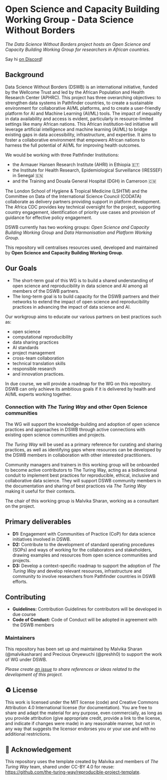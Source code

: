 # Open Science and Capacity Building Working Group - Data Science Without Borders

*The Data Science Without Borders project hosts an Open Science and Capacity Building Working Group for researchers in African countries.*  

Say hi [on Discord](https://discord.com/invite/9Mx2fMjS4g)!

## Background

Data Science Without Borders (DSWB) is an international initiative, funded by the Wellcome Trust and led by the African Population and Health Research Center (APHRC). This project has three overarching objectives: to strengthen data systems in Pathfinder countries, to create a sustainable environment for collaborative AI/ML platforms, and to create a user-friendly platform for AI and Machine Learning (AI/ML) tools. The impact of inequality in data availability and access is evident, particularly in resource-limited settings like many African nations. This African institution-led initiative will leverage artificial intelligence and machine learning (AI/ML) to bridge existing gaps in data accessibility, infrastructure, and expertise. It aims to foster a collaborative environment that empowers African nations to harness the full potential of AI/ML for improving health outcomes. 

We would be working with three Pathfinder Institutions:

 - the Armauer Hansen Research Institute (AHRI) in Ethiopia 🇪🇹
 - the Institute for Health Research, Epidemiological Surveillance (IRESSEF) in Senegal 🇸🇳
 - and the Training and Douala General Hospital (DGH) in Cameroon 🇨🇲

The London School of Hygiene & Tropical Medicine (LSHTM) and the Committee on Data of the International Science Council (CODATA) collaborate as delivery partners providing support in platform development. The Africa CDC provides key technical oversight for the project, supporting country engagement, identification of priority use cases and provision of guidance for effective policy engagement. 

DSWB currently has two working groups: *Open Science and Capacity Building Working Group* and *Data Harmonisation and Platform Working Group*.

This repository will centralises resources used, developed and maintained by **Open Science and Capacity Building Working Group**.

## Our Goals 

- The short-term goal of this WG is to build a shared understanding of open science and reproducibility in data science and AI among all members of the DSWB partners.
- The long-term goal is to build capacity for the DSWB partners and their networks to extend the impact of open science and reproducibility practices in advancing the impact of data science and AI.

Our workgroup aims to educate our various partners on best practices such as:

- open science
- computational reproducibility
- data sharing practices
- AI standards
- project management
- cross-team collaboration
- technical translation skills
- responsible research
- and innovation practices.

In due course, we will provide a roadmap for the WG on this repository. DSWB can only achieve its ambitious goals if it is delivered by health and AI/ML experts working together. 

### Connection with _The Turing Way_ and other Open Science communities

The WG will support the knowledge-building and adoption of open science practices and approaches in DSWB through active connections with existing open science communities and projects.

_The Turing Way_ will be used as a primary reference for curating and sharing practices, as well as identifying gaps where resources can be developed by the DSWB members in collaboration with other interested practitioners.

Community managers and trainers in this working group will be onboarded to become active contributors to The Turing Way, acting as a bidirectional conduit to implement best practices for reproducible, ethical, inclusive and collaborative data science. They will support DSWB community members in the documentation and sharing of best practices via _The Turing Way_ making it useful for their contexts.

The chair of this working group is Malvika Sharan, working as a consultant on the project.

## Primary deliverables

- **D1:** Engagement with Communities of Practice (CoP) for data science initiatives involved in DSWB. 
- **D2:** Contribute to the development of standard operating procedures (SOPs) and ways of working for the collaborators and stakeholders, drawing examples and resources from open science communities and projects.
- **D3:** Develop a context-specific roadmap to support the adoption of _The Turing Way_ and develop relevant resources, infrastructure and community to involve researchers from Pathfinder countries in DSWB efforts.  

## Contributing

- **Guidelines:** Contribution Guidelines for contributors will be developed in due course
- **Code of Conduct:** Code of Conduct will be adopted in agreement with the DSWB members

### Maintainers

This repository has been set up and maintained by Malvika Sharan (@malvikasharan) and Precious Onyewuchi (@preshh0) to support the work of WG under DSWB.

*Please create [an issue](../../issues) to share references or ideas related to the development of this project.*


♻️ License
---

This work is licensed under the MIT license (code) and Creative Commons Attribution 4.0 International license (for documentation).
You are free to share and adapt the material for any purpose, even commercially,
as long as you provide attribution (give appropriate credit, provide a link to the license,
and indicate if changes were made) in any reasonable manner, but not in any way that suggests the
licensor endorses you or your use and with no additional restrictions.

🤝 Acknowledgement
---

This repository uses the template created by Malvika and members of *The Turing Way* team, shared under CC-BY 4.0 for reuse: https://github.com/the-turing-way/reproducible-project-template.
